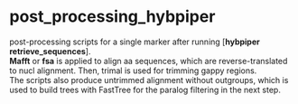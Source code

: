 # post_processing_hybpiper
post-processing scripts for a single marker after running [**hybpiper retrieve_sequences**].  
**Mafft** or **fsa** is applied to align aa sequences, which are reverse-translated to nucl alignment. Then, trimal is used for trimming gappy regions.  
The scripts also produce untrimmed alignment without outgroups, which is used to build trees with FastTree for the paralog filtering in the next step.  
